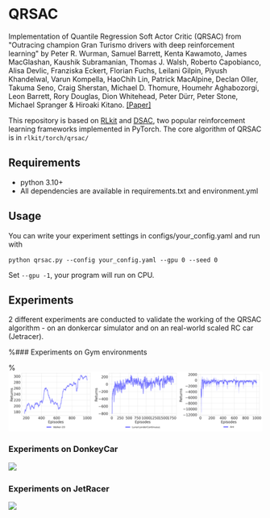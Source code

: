 # QRSAC
Implementation of Quantile Regression Soft Actor Critic (QRSAC) from "Outracing champion Gran Turismo drivers with deep reinforcement learning" by Peter R. Wurman, Samuel Barrett, Kenta Kawamoto, James MacGlashan, Kaushik Subramanian, Thomas J. Walsh, Roberto Capobianco, Alisa Devlic, Franziska Eckert, Florian Fuchs, Leilani Gilpin, Piyush Khandelwal, Varun Kompella, HaoChih Lin, Patrick MacAlpine, Declan Oller, Takuma Seno, Craig Sherstan, Michael D. Thomure, Houmehr Aghabozorgi, Leon Barrett, Rory Douglas, Dion Whitehead, Peter Dürr, Peter Stone, Michael Spranger & Hiroaki Kitano. [[Paper]](https://www.nature.com/articles/s41586-021-04357-7)

This repository is based on [RLkit](https://github.com/vitchyr/rlkit) and [DSAC](https://github.com/xtma/dsac), two popular reinforcement learning frameworks implemented in PyTorch.
The core algorithm of QRSAC is in `rlkit/torch/qrsac/`

## Requirements
- python 3.10+
- All dependencies are available in requirements.txt and environment.yml

## Usage
You can write your experiment settings in configs/your_config.yaml and run with 
```
python qrsac.py --config your_config.yaml --gpu 0 --seed 0
```
Set `--gpu -1`, your program will run on CPU.

## Experiments
2 different experiments are conducted to validate the working of the QRSAC algorithm - on an donkercar simulator and on an real-world scaled RC car (Jetracer).

%### Experiments on Gym environments

%<img src='./readme_media/gym_plots.png'>

### Experiments on DonkeyCar

<img src='./readme_media/DonkeyCar.gif'>

### Experiments on JetRacer

<img src='./readme_media/Jetracer.gif'>



